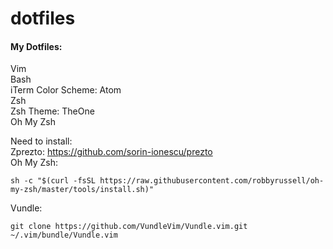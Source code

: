 # dotfiles
#### My Dotfiles:  
Vim  
Bash  
iTerm Color Scheme: Atom  
Zsh  
Zsh Theme: TheOne  
Oh My Zsh  
  
Need to install:  
Zprezto:  https://github.com/sorin-ionescu/prezto  
Oh My Zsh:
```
sh -c "$(curl -fsSL https://raw.githubusercontent.com/robbyrussell/oh-my-zsh/master/tools/install.sh)"
```  
Vundle:
```
git clone https://github.com/VundleVim/Vundle.vim.git ~/.vim/bundle/Vundle.vim
```



